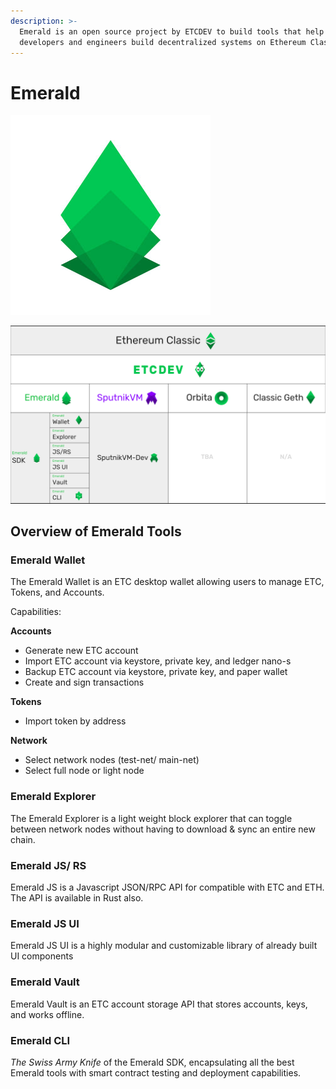 ```yaml
---
description: >-
  Emerald is an open source project by ETCDEV to build tools that help
  developers and engineers build decentralized systems on Ethereum Classic.
---
```


# Emerald

![Emerald](../.gitbook/assets/emerald_sdk_green.jpg)

![Emerald is part of ETCDEV&apos;s numerous projects.](../.gitbook/assets/etcdev-product-categories.png)

## Overview of Emerald Tools

### Emerald Wallet

The Emerald Wallet is an ETC desktop wallet allowing users to manage ETC, Tokens, and Accounts.

Capabilities: 

**Accounts**

* Generate new ETC account
* Import ETC account via keystore, private key, and ledger nano-s
* Backup ETC account via keystore, private key, and paper wallet
* Create and sign transactions

**Tokens**

* Import token by address

**Network**

* Select network nodes \(test-net/ main-net\)
* Select full node or light node

### Emerald Explorer

The Emerald Explorer is a light weight block explorer that can toggle between network nodes without having to download & sync an entire new chain.

### Emerald JS/ RS

Emerald JS is a Javascript JSON/RPC API for compatible with ETC and ETH. The API is available in Rust also.

### Emerald JS UI

Emerald JS UI is a highly modular and customizable library of already built UI components 

### Emerald Vault

Emerald Vault is an ETC account storage API that stores accounts, keys, and works offline.

### Emerald CLI

_The Swiss Army Knife_ of the Emerald SDK, encapsulating all the best Emerald tools with smart contract testing and deployment capabilities.

